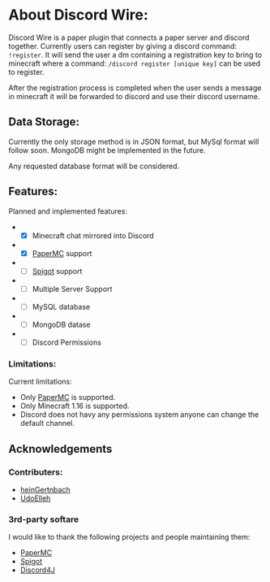 # About Discord Wire:
Discord Wire is a paper plugin that connects a paper server and discord together. Currently users can register by giving a discord command: `!register`.
It will send the user a dm containing a registration key to bring to minecraft where a command: `/discord register [unique key]` can be used to register.

After the registration process is completed when the user sends a message in minecraft it will be forwarded to discord and use their discord username.

## Data Storage:
Currently the only storage method is in JSON format, but MySql format will follow soon.
MongoDB might be implemented in the future.

Any requested database format will be considered.

## Features:
Planned and implemented features:
* - [x] Minecraft chat mirrored into Discord
* - [x] [PaperMC](https://papermc.io/) support
* - [ ] [Spigot](https://www.spigotmc.org/) support
* - [ ] Multiple Server Support
* - [ ] MySQL database
* - [ ] MongoDB datase
* - [ ] Discord Permissions

### Limitations:
Current limitations:
* Only [PaperMC](https://papermc.io/) is supported.
* Only Minecraft 1.16 is supported.
* Discord does not havy any permissions system anyone can change the default channel.

## Acknowledgements
### Contributers:
* [heinGertnbach](https://github.com/heinGertenbach)
* [UdoElleh](https://github.com/UdoElleh)

### 3rd-party softare
I would like to thank the following projects and people maintaining them:
* [PaperMC](https://papermc.io/)
* [Spigot](https://www.spigotmc.org/)
* [Discord4J](https://discord4j.com/)
